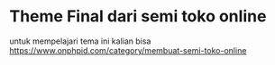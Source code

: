 # Theme Final dari semi toko online
untuk mempelajari tema ini kalian bisa https://www.onphpid.com/category/membuat-semi-toko-online
